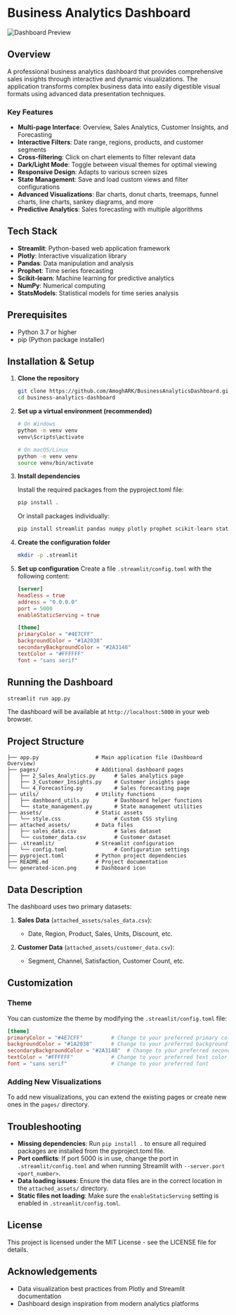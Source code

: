 # Business Analytics Dashboard

![Dashboard Preview](assets/img/favicon.png)

## Overview

A professional business analytics dashboard that provides comprehensive sales insights through interactive and dynamic visualizations. The application transforms complex business data into easily digestible visual formats using advanced data presentation techniques.

### Key Features

- **Multi-page Interface**: Overview, Sales Analytics, Customer Insights, and Forecasting
- **Interactive Filters**: Date range, regions, products, and customer segments
- **Cross-filtering**: Click on chart elements to filter relevant data
- **Dark/Light Mode**: Toggle between visual themes for optimal viewing
- **Responsive Design**: Adapts to various screen sizes
- **State Management**: Save and load custom views and filter configurations
- **Advanced Visualizations**: Bar charts, donut charts, treemaps, funnel charts, line charts, sankey diagrams, and more
- **Predictive Analytics**: Sales forecasting with multiple algorithms

## Tech Stack

- **Streamlit**: Python-based web application framework
- **Plotly**: Interactive visualization library
- **Pandas**: Data manipulation and analysis
- **Prophet**: Time series forecasting 
- **Scikit-learn**: Machine learning for predictive analytics
- **NumPy**: Numerical computing
- **StatsModels**: Statistical models for time series analysis

## Prerequisites

- Python 3.7 or higher
- pip (Python package installer)

## Installation & Setup

1. **Clone the repository**
   ```bash
   git clone https://github.com/AmoghARK/BusinessAnalyticsDashboard.git
   cd business-analytics-dashboard
   ```

2. **Set up a virtual environment (recommended)**
   ```bash
   # On Windows
   python -m venv venv
   venv\Scripts\activate

   # On macOS/Linux
   python -m venv venv
   source venv/bin/activate
   ```

3. **Install dependencies**
   
   Install the required packages from the pyproject.toml file:
   ```bash
   pip install .
   ```
   
   Or install packages individually:
   ```bash
   pip install streamlit pandas numpy plotly prophet scikit-learn statsmodels
   ```

4. **Create the configuration folder**
   ```bash
   mkdir -p .streamlit
   ```

5. **Set up configuration**
   Create a file `.streamlit/config.toml` with the following content:
   ```toml
   [server]
   headless = true
   address = "0.0.0.0"
   port = 5000
   enableStaticServing = true

   [theme]
   primaryColor = "#4E7CFF"
   backgroundColor = "#1A2038"
   secondaryBackgroundColor = "#2A3148"
   textColor = "#FFFFFF"
   font = "sans serif"
   ```

## Running the Dashboard

```bash
streamlit run app.py
```

The dashboard will be available at `http://localhost:5000` in your web browser.

## Project Structure

```
├── app.py                  # Main application file (Dashboard Overview)
├── pages/                  # Additional dashboard pages
│   ├── 2_Sales_Analytics.py      # Sales analytics page
│   ├── 3_Customer_Insights.py    # Customer insights page
│   └── 4_Forecasting.py          # Sales forecasting page
├── utils/                  # Utility functions
│   ├── dashboard_utils.py        # Dashboard helper functions
│   └── state_management.py       # State management utilities
├── assets/                 # Static assets
│   └── style.css                 # Custom CSS styling
├── attached_assets/        # Data files
│   ├── sales_data.csv            # Sales dataset
│   └── customer_data.csv         # Customer dataset
├── .streamlit/             # Streamlit configuration
│   └── config.toml               # Configuration settings
├── pyproject.toml          # Python project dependencies
├── README.md               # Project documentation
└── generated-icon.png      # Dashboard icon
```

## Data Description

The dashboard uses two primary datasets:

1. **Sales Data** (`attached_assets/sales_data.csv`):
   - Date, Region, Product, Sales, Units, Discount, etc.

2. **Customer Data** (`attached_assets/customer_data.csv`):
   - Segment, Channel, Satisfaction, Customer Count, etc.

## Customization

### Theme

You can customize the theme by modifying the `.streamlit/config.toml` file:

```toml
[theme]
primaryColor = "#4E7CFF"         # Change to your preferred primary color
backgroundColor = "#1A2038"      # Change to your preferred background color
secondaryBackgroundColor = "#2A3148"  # Change to your preferred secondary color
textColor = "#FFFFFF"            # Change to your preferred text color
font = "sans serif"              # Change to your preferred font
```

### Adding New Visualizations

To add new visualizations, you can extend the existing pages or create new ones in the `pages/` directory.

## Troubleshooting

- **Missing dependencies**: Run `pip install .` to ensure all required packages are installed from the pyproject.toml file.
- **Port conflicts**: If port 5000 is in use, change the port in `.streamlit/config.toml` and when running Streamlit with `--server.port <port_number>`.
- **Data loading issues**: Ensure the data files are in the correct location in the `attached_assets/` directory.
- **Static files not loading**: Make sure the `enableStaticServing` setting is enabled in `.streamlit/config.toml`.

## License

This project is licensed under the MIT License - see the LICENSE file for details.

## Acknowledgements

- Data visualization best practices from Plotly and Streamlit documentation
- Dashboard design inspiration from modern analytics platforms